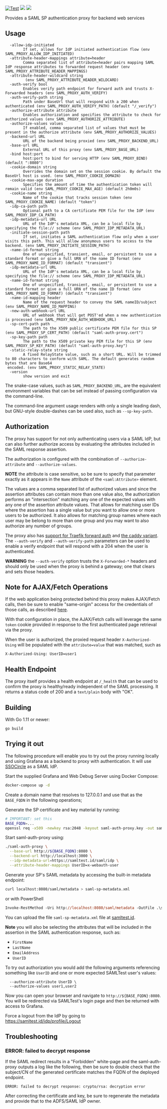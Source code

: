 [![Test](https://github.com/itzg/saml-auth-proxy/actions/workflows/test.yml/badge.svg)](https://github.com/itzg/saml-auth-proxy/actions/workflows/test.yml)
[![](https://img.shields.io/github/release/itzg/saml-auth-proxy.svg?style=flat)](https://github.com/itzg/saml-auth-proxy/releases/latest)
[![](https://img.shields.io/docker/pulls/itzg/saml-auth-proxy.svg?style=flat)](https://hub.docker.com/r/itzg/saml-auth-proxy)

Provides a SAML SP authentication proxy for backend web services

## Usage

```text
  -allow-idp-initiated
        If set, allows for IdP initiated authentication flow (env SAML_PROXY_ALLOW_IDP_INITIATED)
  -attribute-header-mappings attribute=header
        Comma separated list of attribute=header pairs mapping SAML IdP response attributes to forwarded request header (env SAML_PROXY_ATTRIBUTE_HEADER_MAPPINGS)
  -attribute-header-wildcard string
         (env SAML_PROXY_ATTRIBUTE_HEADER_WILDCARD)
  -auth-verify bool
        Enables verify path endpoint for forward auth and trusts X-Forwarded headers (env SAML_PROXY_AUTH_VERIFY)
  -auth-verify-path string
        Path under BaseUrl that will respond with a 200 when authenticated (env SAML_PROXY_AUTH_VERIFY_PATH) (default "/_verify")
  -authorize-attribute attribute
        Enables authorization and specifies the attribute to check for authorized values (env SAML_PROXY_AUTHORIZE_ATTRIBUTE)
  -authorize-values values
        If enabled, comma separated list of values that must be present in the authorize attribute (env SAML_PROXY_AUTHORIZE_VALUES)
  -backend-url URL
        URL of the backend being proxied (env SAML_PROXY_BACKEND_URL)
  -base-url URL
        External URL of this proxy (env SAML_PROXY_BASE_URL)
  -bind host:port
        host:port to bind for serving HTTP (env SAML_PROXY_BIND) (default ":8080")
  -cookie-domain string
        Overrides the domain set on the session cookie. By default the BaseUrl host is used. (env SAML_PROXY_COOKIE_DOMAIN)
  -cookie-max-age duration
        Specifies the amount of time the authentication token will remain valid (env SAML_PROXY_COOKIE_MAX_AGE) (default 2h0m0s) 
  -cookie-name string
        Name of the cookie that tracks session token (env SAML_PROXY_COOKIE_NAME) (default "token")
  -idp-ca-path path
        Optional path to a CA certificate PEM file for the IdP (env SAML_PROXY_IDP_CA_PATH)
  -idp-metadata-url URL
        URL of the IdP's metadata XML, can be a local file by specifying the file:// scheme (env SAML_PROXY_IDP_METADATA_URL)
  -initiate-session-path path
        If set, initiates a SAML authentication flow only when a user visits this path. This will allow anonymous users to access to the backend. (env SAML_PROXY_INITIATE_SESSION_PATH)
  -name-id-format string
        One of unspecified, transient, email, or persistent to use a standard format or give a full URN of the name ID format (env SAML_PROXY_NAME_ID_FORMAT) (default "transient")
  -idp-metadata-url URL
        URL of the IdP's metadata XML, can be a local file by specifying the file:// scheme (env SAML_PROXY_IDP_METADATA_URL)
  -name-id-format string
        One of unspecified, transient, email, or persistent to use a standard format or give a full URN of the name ID format (env SAML_PROXY_NAME_ID_FORMAT) (default "transient")
  -name-id-mapping header
        Name of the request header to convey the SAML nameID/subject (env SAML_PROXY_NAME_ID_MAPPING)
  -new-auth-webhook-url URL
        URL of webhook that will get POST'ed when a new authentication is processed (env SAML_PROXY_NEW_AUTH_WEBHOOK_URL)
  -sp-cert-path path
        The path to the X509 public certificate PEM file for this SP (env SAML_PROXY_SP_CERT_PATH) (default "saml-auth-proxy.cert")
  -sp-key-path path
        The path to the X509 private key PEM file for this SP (env SAML_PROXY_SP_KEY_PATH) (default "saml-auth-proxy.key")
  -static-relay-state string
        A fixed RelayState value, such as a short URL. Will be trimmed to 80 characters to conform with SAML. The default generates random bytes that are Base64
 encoded. (env SAML_PROXY_STATIC_RELAY_STATE)
  -version
        show version and exit
```

The snake-case values, such as `SAML_PROXY_BACKEND_URL`, are the equivalent environment variables that can be set instead of passing configuration via the command-line. 

The command-line argument usage renders with only a single leading dash, but GNU-style double-dashes can be used also, such as `--sp-key-path`.

## Authorization

The proxy has support for not only authenticating users via a SAML IdP, but can also further authorize access by evaluating the attributes included in the SAML response assertion.

The authorization is configured with the combination of `--authorize-attribute` and `--authorize-values`. 

**NOTE** the attribute is case sensitive, so be sure to specify that parameter exactly as it appears in the `Name` attribute of the `<saml:Attribute>` element.

The values are a comma separated list of authorized values and since the assertion attributes can contain more than one value also, the authorization performs an "intersection" matching any one of the expected values with any one of the assertion attribute values. That allows for matching user IDs where the assertion has a single value but you want to allow one or more users to be authorized. It also allows for matching group names where each user may be belong to more than one group and you may want to also authorize any number of groups.

The proxy also has [support for Traefik forward auth](https://doc.traefik.io/traefik/middlewares/http/forwardauth) and [the caddy variant](https://caddyserver.com/docs/caddyfile/directives/forward_auth). The `--auth-verify` and `--auth-verify-path` parameters can be used to enable a verify endpoint that will respond with a 204 when the user is authenticated.

**WARNING** the `--auth-verify` option trusts the `X-Forwarded-*` headers and should only be used when the proxy is behind a gateway; one that clears and sets those headers.

## Note for AJAX/Fetch Operations

If the web application being protected behind this proxy makes AJAX/Fetch calls, then be sure
to enable "same-origin" access for the credentials of those calls, 
as described [here](https://developer.mozilla.org/en-US/docs/Web/API/Request/credentials).

With that configuration in place, the AJAX/Fetch calls will leverage the same `token` cookie 
provided in response to the first authenticated page retrieval via the proxy.

When the user is authorized, the proxied request header `X-Authorized-Using` will be populated with the `attribute=value` that was matched, such as 

```
X-Authorized-Using: UserID=user1
```

## Health Endpoint

The proxy itself provides a health endpoint at `/_health` that can be used to confirm the proxy is healthy/ready independent of the SAML processing. It returns a status code of 200 and a `text/plain` body with "OK".

## Building

With Go 1.11 or newer:

```
go build
```

## Trying it out

The following procedure will enable you to try out the proxy running locally and using
Grafana as a backend to proxy with authentication. It will use [SSOCircle](https://www.ssocircle.com)
as a SAML IdP.

Start the supplied Grafana and Web Debug Server using Docker Compose:

```bash
docker-compose up -d
```

Create a domain name that resolves to 127.0.0.1 and use that as the `BASE_FQDN` in the following
operations;

Generate the SP certificate and key material by running:

```bash
# IMPORTANT: set this
BASE_FQDN=...
openssl req -x509 -newkey rsa:2048 -keyout saml-auth-proxy.key -out saml-auth-proxy.cert -days 365 -nodes -subj "/CN=${BASE_FQDN}"
```

Start saml-auth-proxy using:

```bash
./saml-auth-proxy \
  --base-url http://${BASE_FQDN}:8080 \
  --backend-url http://localhost:3000 \
  --idp-metadata-url=https://samltest.id/saml/idp \
  --attribute-header-mappings UserID=x-webauth-user
```

Generate your SP's SAML metadata by accessing the built-in metadata endpoint:

```bash
curl localhost:8080/saml/metadata > saml-sp-metadata.xml
```

or with PowerShell
```ps
Invoke-RestMethod -Uri http://localhost:8080/saml/metadata -OutFile .\saml-sp-metadata.xml
```

You can upload the  file `saml-sp-metadata.xml` file at 
[samltest.id](https://samltest.id/upload.php).

**Note** you will also be selecting the attributes that will be included in the assertion in the SAML authentication response, such as: 
- `FirstName`
- `LastName`
- `EmailAddress`
- `UserID`

To try out authorization you would add the following arguments referencing something like `UserID` and one or more expected SAMLTest user's values:

```
  --authorize-attribute UserID \
  --authorize-values user1,user2
```

Now you can open your browser and navigate to `http://${BASE_FQDN}:8080`. You will be redirected via SAMLTest's login page and then be returned with access to Grafana.

Force a logout from the IdP by going to <https://samltest.id/idp/profile/Logout>

## Troubleshooting

### ERROR: failed to decrypt response

If the SAML redirect results in a "Forbidden" white-page and the saml-auth-proxy outputs a log like the following, then be sure to double check that the subject/CN of the generated certificate matches the FQDN of the deployed endpoint.

```
ERROR: failed to decrypt response: crypto/rsa: decryption error
```

After correcting the certificate and key, be sure to regenerate the metadata and provide that to the ADFS/SAML IdP owner.

